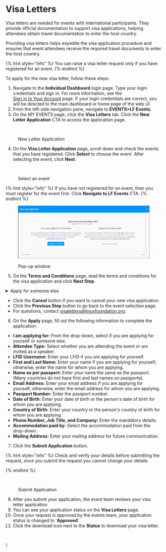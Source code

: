 # Visa Letters

Visa letters are needed for events with international participants. They provide official documentation to support visa applications, helping attendees obtain travel documentation to enter the host country.

Providing visa letters helps expedite the visa application procedure and ensures that event attendees receive the required travel documents to enter the host country.

{% hint style="info" %}
You can raise a visa letter request only if you have registered for an event.
{% endhint %}

To apply for the new visa letter, follow these steps:

1. Navigate to the **Individual Dashboard** login page. Type your login credentials and sign in. For more information, see the\
   [Sign in to Your Account](https://docs.linuxfoundation.org/lfx/sso/sign-in) page. If your login credentials are correct, you will be directed to the main dashboard or home page of the web UI.
2. From the left-side navigation pane, navigate to **EVENTS>LF Events**.
3. On the MY EVENTS page, click the **Visa Letters** tab. Click the **New Letter Application** CTA to access the application page.

<figure><img src="../../.gitbook/assets/Screen Shot 2023-05-01 at 9.23.01 AM.png" alt=""><figcaption><p>New Letter Application</p></figcaption></figure>

4. On the **Visa Letter Application** page, scroll down and check the events that you have registered. Click **Select** to choose the event. After selecting the event, click **Next**.

<figure><img src="../../.gitbook/assets/select_event.png" alt=""><figcaption><p>Select an event</p></figcaption></figure>

{% hint style="info" %}
If you have not registered for an event, then you must register for the event first. Click **Navigate to LF Events** CTA.
{% endhint %}

<figure><img src="../../.gitbook/assets/Visa Request Application.png" alt=""><figcaption><p>Pop-up window</p></figcaption></figure>

5. On the **Terms and Conditions** page, read the terms and conditions for the visa application and click **Next Step**.

<details>

<summary>Apply for someone else</summary>

You select this option when you apply for someone else who has registered for the event. For example, you are applying for your CEO.

1. Click on **Apply for someone else,** CTA.&#x20;
2. On the next page, fill in all the required details of the person to whom you are applying.&#x20;
3. Click **Submit Application**.

**Note:** The Email address you use here must be the same one that is used in event registration. If it is not same then the request will fail.

</details>

* Click the **Cancel** button if you want to cancel your new visa application.
* Click the **Previous Step** button to go back to the event selection page.
* For questions, contact [visaletters@linuxfoundation.org](mailto:visaletters@linuxfoundation.org).

6. On the **Apply** page, fill out the following information to complete the application:

* **I am applying for:** From the drop-down, select if you are applying for yourself or someone else.
* **Attendee Type:** Select whether you are attending the event or are invited as a speaker.
* **LFID Username:** Enter your LFID if you are applying for yourself.
* **First and Last Name:** Enter your name if you are applying for yourself; otherwise, enter the name for whom you are applying.
* **Name as per passport:** Enter your name the same as the passport. (Many countries do not have first and last names on passports).
* **Email Address:** Enter your email address if you are applying for yourself; otherwise, enter the email address for whom you are applying.
* **Passport Number:** Enter the passport number.
* **Date of Birth:** Enter your date of birth or the person's date of birth for whom you are applying.
* **Country of Birth:** Enter your country or the person's country of birth for whom you are applying.
* **Phone Number, Job Title, and Company:** Enter the mandatory details.
* **Accommodation paid by:** Select the accommodation paid from the drop-down.
* **Mailing Address:** Enter your mailing address for future communication.

7. Click the **Submit Application** button.

{% hint style="info" %}
Check and verify your details before submitting the request, once you submit the request you cannot change your details.


{% endhint %}

<figure><img src="../../.gitbook/assets/Visa_letter_submission.png" alt=""><figcaption><p>Submit Application</p></figcaption></figure>

8. After you submit your application, the event team reviews your visa letter application.
9. You can see your application status on the **Visa Letters** page.
10. Once your request is approved by the events team, your application status is changed to '**Approved**'.
11. Click the download icon next to the **Status** to download your visa letter.

<figure><img src="../../.gitbook/assets/image-2023-5-24_13-48-31.png" alt=""><figcaption></figcaption></figure>

\
